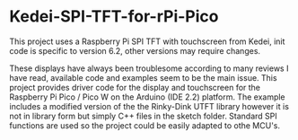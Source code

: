 # Kedei-SPI-TFT-for-rPi-Pico
This project uses a Raspberry Pi SPI TFT with touchscreen from Kedei, init code is specific to version 6.2, other versions may require changes.

These displays have always been troublesome according to many reviews I have read, available code and examples seem to be the main issue.  This project provides driver code for the display and touchscreen for the Raspberry Pi Pico / Pico W on the Arduino (IDE 2.2) platform.  The example includes a modified version of the the Rinky-Dink UTFT library however it is not in library form but simply C++ files in the sketch folder. Standard SPI functions are used so the project could be easily adapted to othe MCU's.
